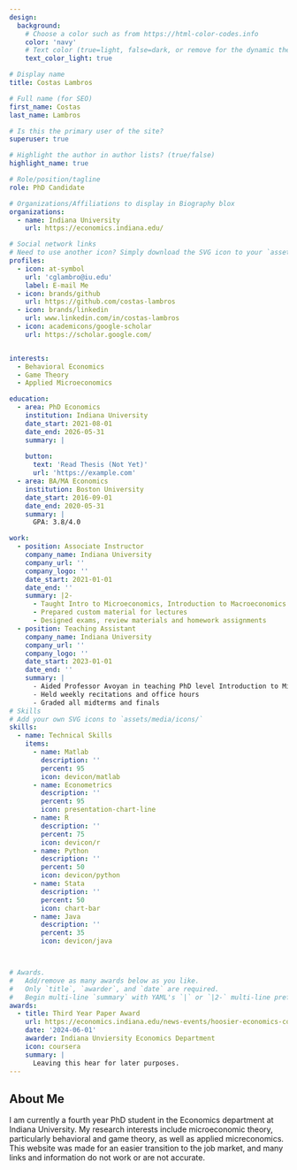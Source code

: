 ```yaml
---
design:
  background:
    # Choose a color such as from https://html-color-codes.info
    color: 'navy'
    # Text color (true=light, false=dark, or remove for the dynamic theme color).
    text_color_light: true

# Display name
title: Costas Lambros

# Full name (for SEO)
first_name: Costas
last_name: Lambros

# Is this the primary user of the site?
superuser: true

# Highlight the author in author lists? (true/false)
highlight_name: true

# Role/position/tagline
role: PhD Candidate

# Organizations/Affiliations to display in Biography blox
organizations:
  - name: Indiana University
    url: https://economics.indiana.edu/

# Social network links
# Need to use another icon? Simply download the SVG icon to your `assets/media/icons/` folder.
profiles:
  - icon: at-symbol
    url: 'cglambro@iu.edu'
    label: E-mail Me
  - icon: brands/github
    url: https://github.com/costas-lambros
  - icon: brands/linkedin
    url: www.linkedin.com/in/costas-lambros
  - icon: academicons/google-scholar
    url: https://scholar.google.com/


interests:
  - Behavioral Economics
  - Game Theory
  - Applied Microeconomics

education:
  - area: PhD Economics
    institution: Indiana University
    date_start: 2021-08-01
    date_end: 2026-05-31
    summary: |
      
    button:
      text: 'Read Thesis (Not Yet)'
      url: 'https://example.com'
  - area: BA/MA Economics
    institution: Boston University
    date_start: 2016-09-01
    date_end: 2020-05-31
    summary: |
      GPA: 3.8/4.0

work:
  - position: Associate Instructor
    company_name: Indiana University
    company_url: ''
    company_logo: ''
    date_start: 2021-01-01
    date_end: ''
    summary: |2-
      - Taught Intro to Microeconomics, Introduction to Macroeconomics (2x), and Intermediate Micreconomics
      - Prepared custom material for lectures
      - Designed exams, review materials and homework assignments
  - position: Teaching Assistant 
    company_name: Indiana University
    company_url: ''
    company_logo: ''
    date_start: 2023-01-01
    date_end: ''
    summary: |
      - Aided Professor Avoyan in teaching PhD level Introduction to Microeconomics II 
      - Held weekly recitations and office hours
      - Graded all midterms and finals
# Skills
# Add your own SVG icons to `assets/media/icons/`
skills:
  - name: Technical Skills
    items:
      - name: Matlab
        description: ''
        percent: 95
        icon: devicon/matlab
      - name: Econometrics
        description: ''
        percent: 95
        icon: presentation-chart-line
      - name: R
        description: ''
        percent: 75
        icon: devicon/r
      - name: Python
        description: ''
        percent: 50
        icon: devicon/python
      - name: Stata
        description: ''
        percent: 50
        icon: chart-bar
      - name: Java
        description: ''
        percent: 35
        icon: devicon/java



# Awards.
#   Add/remove as many awards below as you like.
#   Only `title`, `awarder`, and `date` are required.
#   Begin multi-line `summary` with YAML's `|` or `|2-` multi-line prefix and indent 2 spaces below.
awards:
  - title: Third Year Paper Award
    url: https://economics.indiana.edu/news-events/hoosier-economics-conference/papers/Lambros,%20Costas%20George.pdf
    date: '2024-06-01'
    awarder: Indiana Unviersity Economics Department
    icon: coursera
    summary: |
      Leaving this hear for later purposes.
---
```


## About Me

I am currently a fourth year PhD student in the Economics department at Indiana University. My research interests include microeconomic theory, particularly behavioral and game theory, as well as applied micreconomics. This website was made for an easier transition to the job market, and many links and information do not work or are not accurate. 

